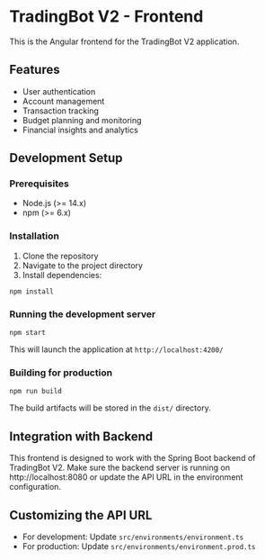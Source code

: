 # TradingBot V2 - Frontend

This is the Angular frontend for the TradingBot V2 application.

## Features
- User authentication
- Account management
- Transaction tracking
- Budget planning and monitoring
- Financial insights and analytics

## Development Setup

### Prerequisites
- Node.js (>= 14.x)
- npm (>= 6.x)

### Installation
1. Clone the repository
2. Navigate to the project directory
3. Install dependencies:
```
npm install
```

### Running the development server
```
npm start
```
This will launch the application at `http://localhost:4200/`

### Building for production
```
npm run build
```
The build artifacts will be stored in the `dist/` directory.

## Integration with Backend
This frontend is designed to work with the Spring Boot backend of TradingBot V2. Make sure the backend server is running on http://localhost:8080 or update the API URL in the environment configuration.

## Customizing the API URL
- For development: Update `src/environments/environment.ts`
- For production: Update `src/environments/environment.prod.ts`
